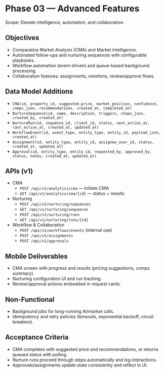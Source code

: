 # Phase 03 — Advanced Features

Scope: Elevate intelligence, automation, and collaboration.

## Objectives
- Comparative Market Analysis (CMA) and Market Intelligence.
- Automated follow-ups and nurturing sequences with configurable playbooks.
- Workflow automation (event-driven) and queue-based background processing.
- Collaboration features: assignments, mentions, review/approve flows.

## Data Model Additions
- `CMA(id, property_id, suggested_price, market_position, confidence, comps_json, recommendations, created_at, completed_at)`
- `NurtureSequence(id, name, description, triggers, steps_json, created_by, created_at)`
- `NurtureRun(id, sequence_id, client_id, status, next_action_at, last_action_at, created_at, updated_at)`
- `WorkflowEvent(id, event_type, entity_type, entity_id, payload_json, created_at)`
- `Assignment(id, entity_type, entity_id, assignee_user_id, status, created_at, updated_at)`
- `Approval(id, entity_type, entity_id, requested_by, approved_by, status, notes, created_at, updated_at)`

## APIs (v1)
- CMA
  - `POST /api/v1/analytics/cma` — initiate CMA
  - `GET /api/v1/analytics/cma/{id}` — status + results
- Nurturing
  - `POST /api/v1/nurturing/sequences`
  - `GET /api/v1/nurturing/sequences`
  - `POST /api/v1/nurturing/runs`
  - `GET /api/v1/nurturing/runs/{id}`
- Workflow & Collaboration
  - `POST /api/v1/workflows/events` (internal use)
  - `POST /api/v1/assignments`
  - `POST /api/v1/approvals`

## Mobile Deliverables
- CMA screen with progress and results (pricing suggestions, comps summary).
- Nurturing configuration UI and run tracking.
- Review/approval actions embedded in request cards.

## Non-Functional
- Background jobs for long-running AI/market calls.
- Idempotency and retry policies (timeouts, exponential backoff, circuit breakers).

## Acceptance Criteria
- CMA completes with suggested price and recommendations, or returns queued status with polling.
- Nurture runs proceed through steps automatically and log interactions.
- Approvals/assignments update state consistently and reflect in UI.

